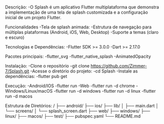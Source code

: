 Descrição:
  -O Splash é um aplicativo Flutter multiplataforma que demonstra a implementação de uma tela de splash customizada e a configuração inicial de um projeto Flutter.

Funcionalidades
  -Tela de splash animada:
  -Estrutura de navegação para múltiplas plataformas (Android, iOS, Web, Desktop)
  -Suporte a temas (claro e escuro)

Tecnologias e Dependências:
  -Flutter SDK >= 3.0.0
  -Dart >= 2.17.0

Pacotes principais:
  -flutter_svg
  -flutter_native_splash
  -AnimatedOpacity

Instalação:
  -Clone o repositório
    -git clone https://github.com/Zimmer-7/Splash.git
  -Acesse o diretório do projeto:
    -cd Splash
  -Instale as dependências:
    -flutter pub get

  Execução:
    -Android/IOS
      -flutter run
    -Web
      -flutter run -d chrome
    -Windows/Linux/macOS
      -flutter run -d windows
      -flutter run -d linux
      -flutter run -d macos

Estrutura de Diretórios:
  /
  ├── android/
  ├── ios/
  ├── lib/
  │   ├── main.dart
  │   └── screens/
  │       └── splash_screen.dart
  ├── web/
  ├── windows/
  ├── linux/
  ├── macos/
  ├── test/
  ├── pubspec.yaml
  └── README.md
